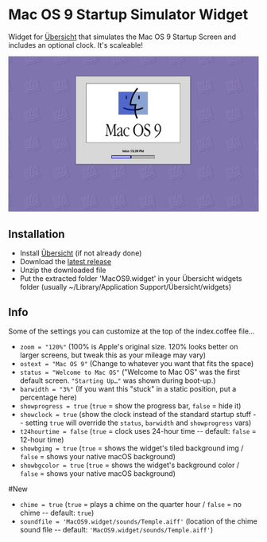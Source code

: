 # Mac OS 9 Startup Simulator Widget

Widget for [Übersicht](http://tracesof.net/uebersicht/) that simulates the Mac OS 9 Startup Screen and includes an optional clock. It's scaleable!

![MacOS9.widget in action](screenshot.png)

## Installation
- Install [Übersicht](http://tracesof.net/uebersicht/) (if not already done)
- Download the [latest release](https://github.com/ericksonstudio/Mac-OS-9-for-Ubersicht/releases)
- Unzip the downloaded file
- Put the extracted folder 'MacOS9.widget' in your Übersicht widgets folder (usually ~/Library/Application Support/Übersicht/widgets)

## Info
Some of the settings you can customize at the top of the index.coffee file...

- `zoom = "120%"` (100% is Apple's original size. 120% looks better on larger screens, but tweak this as your mileage may vary)
- `ostext = "Mac OS 9"` (Change to whatever you want that fits the space)
- `status = "Welcome to Mac OS"` ("Welcome to Mac OS" was the first default screen. `"Starting Up…"` was shown during boot-up.)
- `barwidth = "3%"` (If you want this "stuck" in a static position, put a percentage here)
- `showprogress = true` (`true` = show the progress bar, `false` = hide it)
- `showclock = true` (show the clock instead of the standard startup stuff -- setting `true` will override the `status`, `barwidth` and `showprogress` vars)
- `t24hourtime = false` (`true` = clock uses 24-hour time -- default: `false` = 12-hour time)
- `showbgimg = true` (`true` = shows the widget's tiled background img / `false` = shows your native macOS background)
- `showbgcolor = true` (`true` = shows the widget's background color / `false` = shows your native macOS background)

#New
- `chime = true` (`true` = plays a chime on the quarter hour / `false` = no chime -- default: `true`)
- `soundfile = 'MacOS9.widget/sounds/Temple.aiff'` (location of the chime sound file -- default: `'MacOS9.widget/sounds/Temple.aiff'`)
